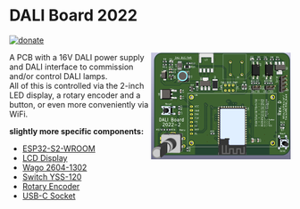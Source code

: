 # DALI Board 2022 #

[![donate](https://img.shields.io/badge/donate-PayPal-blue.svg)](https://www.paypal.me/Sinclair81)

<!-- markdownlint-disable MD033 -->
<img src="https://raw.githubusercontent.com/Sinclair81/DALI_Board/master/DALI_2022_D_vF.png" align="right" alt="PCB" height="192" width="250">
<!-- markdownlint-enable MD033 -->

A PCB with a 16V DALI power supply and DALI interface to commission and/or control DALI lamps.  
All of this is controlled via the 2-inch LED display, a rotary encoder and a button, or even more conveniently via WiFi.  

__slightly more specific components:__

- [ESP32-S2-WROOM](https://www.reichelt.at/at/en/wifi-smd-module-esp32-s2-4-mb-spi-3-3-v-18-x-31-x-3-3-mm-esp32-s2-wroom-p300166.html?&trstct=pos_1&nbc=1)  
- [LCD Display](https://www.waveshare.com/product/displays/lcd-oled/lcd-oled-3/2inch-lcd-module.htm)  
- [Wago 2604-1302](https://www.conrad.at/de/p/wago-2604-1302-printklemme-4-mm-polzahl-num-2-1-st-2189616.html)  
- [Switch YSS-120](https://www.conrad.at/de/p/tru-components-yss-1210-schiebeschalter-6-v-dc-0-3-a-2-x-aus-ein-1-st-1570487.html)  
- [Rotary Encoder](https://www.reichelt.at/at/en/alps-stec12e-rotary-pulse-encoder-24-24-vert-w-pb-stec12e08-p73923.html?&trstct=pos_0&nbc=1)  
- [USB-C Socket](https://www.amazon.de/gp/product/B09FPZDDD9/ref=crt_ewc_title_dp_1?ie=UTF8&psc=1&smid=A1QIE7X6JO9YR9)  
